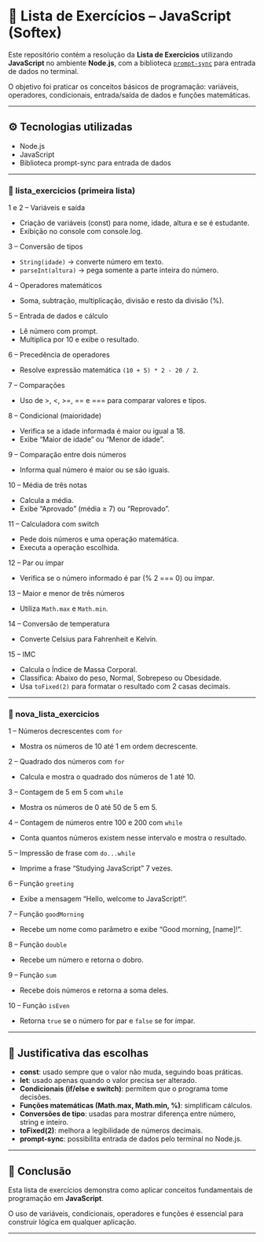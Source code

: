 # 📘 Lista de Exercícios – JavaScript (Softex)

Este repositório contém a resolução da **Lista de Exercícios** utilizando **JavaScript** no ambiente **Node.js**, com a biblioteca [`prompt-sync`](https://www.npmjs.com/package/prompt-sync) para entrada de dados no terminal.

O objetivo foi praticar os conceitos básicos de programação: variáveis, operadores, condicionais, entrada/saída de dados e funções matemáticas.

---

## ⚙️ Tecnologias utilizadas

- Node.js
- JavaScript
- Biblioteca prompt-sync para entrada de dados

---

### 📂 lista_exercicios (primeira lista)

1 e 2 – Variáveis e saída

- Criação de variáveis (const) para nome, idade, altura e se é estudante.
- Exibição no console com console.log.

3 – Conversão de tipos

- `String(idade)` → converte número em texto.
- `parseInt(altura)` → pega somente a parte inteira do número.

4 – Operadores matemáticos

- Soma, subtração, multiplicação, divisão e resto da divisão (%).

5 – Entrada de dados e cálculo

- Lê número com prompt.
- Multiplica por 10 e exibe o resultado.

6 – Precedência de operadores

- Resolve expressão matemática `(10 + 5) * 2 - 20 / 2`.

7 – Comparações

- Uso de >, <, >=, == e === para comparar valores e tipos.

8 – Condicional (maioridade)

- Verifica se a idade informada é maior ou igual a 18.
- Exibe “Maior de idade” ou “Menor de idade”.

9 – Comparação entre dois números

- Informa qual número é maior ou se são iguais.

10 – Média de três notas

- Calcula a média.
- Exibe “Aprovado” (média ≥ 7) ou “Reprovado”.

11 – Calculadora com switch

- Pede dois números e uma operação matemática.
- Executa a operação escolhida.

12 – Par ou ímpar

- Verifica se o número informado é par (% 2 === 0) ou ímpar.

13 – Maior e menor de três números

- Utiliza `Math.max` e `Math.min`.

14 – Conversão de temperatura

- Converte Celsius para Fahrenheit e Kelvin.

15 – IMC

- Calcula o Índice de Massa Corporal.
- Classifica: Abaixo do peso, Normal, Sobrepeso ou Obesidade.
- Usa `toFixed(2)` para formatar o resultado com 2 casas decimais.

---

### 📂 nova_lista_exercicios

1 – Números decrescentes com `for`

- Mostra os números de 10 até 1 em ordem decrescente.

2 – Quadrado dos números com `for`

- Calcula e mostra o quadrado dos números de 1 até 10.

3 – Contagem de 5 em 5 com `while`

- Mostra os números de 0 até 50 de 5 em 5.

4 – Contagem de números entre 100 e 200 com `while`

- Conta quantos números existem nesse intervalo e mostra o resultado.

5 – Impressão de frase com `do...while`

- Imprime a frase “Studying JavaScript” 7 vezes.

6 – Função `greeting`

- Exibe a mensagem “Hello, welcome to JavaScript!”.

7 – Função `goodMorning`

- Recebe um nome como parâmetro e exibe “Good morning, [name]!”.

8 – Função `double`

- Recebe um número e retorna o dobro.

9 – Função `sum`

- Recebe dois números e retorna a soma deles.

10 – Função `isEven`

- Retorna `true` se o número for par e `false` se for ímpar.

---

## 📖 Justificativa das escolhas

- **const**: usado sempre que o valor não muda, seguindo boas práticas.
- **let**: usado apenas quando o valor precisa ser alterado.
- **Condicionais (if/else e switch)**: permitem que o programa tome decisões.
- **Funções matemáticas (Math.max, Math.min, %)**: simplificam cálculos.
- **Conversões de tipo**: usadas para mostrar diferença entre número, string e inteiro.
- **toFixed(2)**: melhora a legibilidade de números decimais.
- **prompt-sync**: possibilita entrada de dados pelo terminal no Node.js.

---

## 🚀 Conclusão

Esta lista de exercícios demonstra como aplicar conceitos fundamentais de programação em **JavaScript**.

O uso de variáveis, condicionais, operadores e funções é essencial para construir lógica em qualquer aplicação.

---
